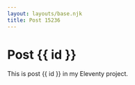 ```yaml
---
layout: layouts/base.njk
title: Post 15236
---
```


# Post {{ id }}

This is post {{ id }} in my Eleventy project.
